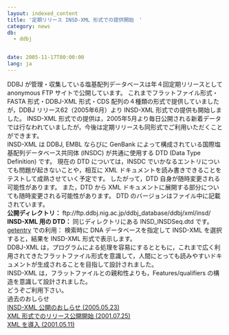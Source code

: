 ```yaml
---
layout: indexed_content
title: '定期リリース INSD-XML 形式での提供開始　'
category: news
db:
  - ddbj


date: 2005-11-17T00:00:00
lang: ja
---
```


<html>DDBJ が管理・収集している塩基配列データベースは年４回定期リリースとして anonymous FTP サイトで公開しています。 これまでフラットファイル形式・FASTA 形式・DDBJ-XML 形式・CDS 配列の４種類の形式で提供していましたが，DDBJ リリース62（2005年6月）より INSD-XML 形式での提供も開始しました。 INSD-XML 形式での提供は，2005年5月より毎日公開される新着データでは行なわれていましたが，今後は定期リリースも同形式でご利用いただくことができます。<br>INSD-XML は DDBJ, EMBL ならびに GenBank によって構成されている国際塩基配列データベース共同体 (INSDC) が共通に使用する DTD (Data Type Definition) です。 現在の DTD については，INSDC でいかなるエントリについても問題が起きないことや，相互に XML ドキュメントを読み書きできることをテストして成熟させていく予定です。 したがって，DTD 自身が随時変更される可能性があります。 また，DTD から XML ドキュメントに展開する部分についても随時変更される可能性があります。 DTD のバージョンはファイル中に記載されています。<br><b>公開ディレクトリ： </b>ftp://ftp.ddbj.nig.ac.jp/ddbj_database/ddbj/xml/insd/<br><b>INSD-XML 用の DTD： </b>同じディレクトリにある INSD_INSDSeq.dtd です。<br><a href="http://getentry.ddbj.nig.ac.jp/top-j.html">getentry</a> での利用： 検索時に DNA データベースを指定して INSD-XML を選択すると，結果を INSD-XML 形式で表示します。<br>DDBJ-XML は，プログラムによる処理を容易にするとともに，これまで広く利用されてきたフラットファイル形式を意識して，人間にとっても読みやすいドキュメントが生成されることを目指して設計されました。<br>INSD-XML は，フラットファイルとの親和性よりも，Features/qualifiers の構造を意識して設計されました。<br>どうぞご利用下さい。<br>過去のおしらせ<br><a href="#050523">INSD-XML 公開のおしらせ (2005.05.23)</a><br><a href="/whatsnew/2001-j.html#010725">XML 形式でのリリース公開開始 (2001.07.25)</a><br><a href="/whatsnew/2001-j.html#010511">XML を導入 (2001.05.11)</a></html>
